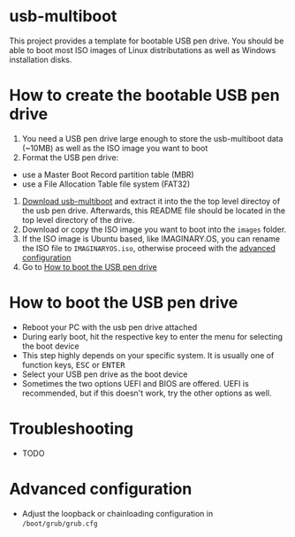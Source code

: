 # usb-multiboot
This project provides a template for bootable USB pen drive.
You should be able to boot most ISO images of Linux distributations
as well as Windows installation disks.

# How to create the bootable USB pen drive
 1. You need a USB pen drive large enough to store the usb-multiboot data (~10MB)
    as well as the ISO image you want to boot
 1. Format the USB pen drive:
  - use a Master Boot Record partition table (MBR)
  - use a File Allocation Table file system (FAT32)
 1. [Download usb-multiboot](https://github.com/porst17/usb-multiboot/archive/master.zip)
    and extract it into the the top level directoy of the usb pen drive. Afterwards, this README
    file should be located in the top level directory of the drive.
 1. Download or copy the ISO image you want to boot into the `images` folder.
 1. If the ISO image is Ubuntu based, like IMAGINARY.OS, you can rename the ISO file to `IMAGINARYOS.iso`,
    otherwise proceed with the [advanced configuration](#advanced-configuration)
 1. Go to [How to boot the USB pen drive](#how-to-boot-the-usb-pendrive)
 
# How to boot the USB pen drive
 - Reboot your PC with the usb pen drive attached
 - During early boot, hit the respective key to enter the menu for selecting the boot device
  - This step highly depends on your specific system. It is usually one of function keys, <kbd>ESC</kbd> or <kbd>ENTER</kbd>
 - Select your USB pen drive as the boot device
  - Sometimes the two options UEFI and BIOS are offered. UEFI is recommended, but if this doesn't work, try the other options as well.

# Troubleshooting
 - TODO
 
# Advanced configuration
 - Adjust the loopback or chainloading configuration in `/boot/grub/grub.cfg`
 
